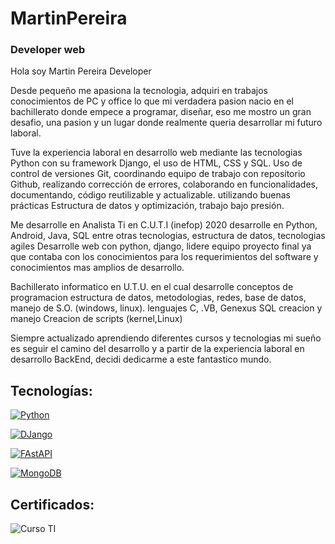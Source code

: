 # MartinPereira
### Developer web

Hola soy  Martin Pereira Developer 

Desde  pequeño me apasiona la tecnologia, adquiri en trabajos conocimientos de PC y office lo que mi verdadera pasion nacio en el bachillerato donde empece a programar, diseñar, eso me mostro un gran desafio, una pasion  y un lugar donde realmente queria desarrollar mi futuro laboral.  

Tuve la experiencia laboral en desarrollo web mediante las tecnologias Python con su framework Django, el uso de HTML,  CSS y SQL.
Uso de control de versiones Git, coordinando equipo de trabajo con repositorio Github, realizando corrección de errores, colaborando en funcionalidades, documentando, código reutilizable y actualizable. utilizando buenas prácticas
Estructura de datos y optimización, trabajo bajo presión.


Me desarrolle en 
Analista Ti en C.U.T.I (inefop) 2020 desarrolle en Python, Android, Java, SQL entre otras tecnologias, estructura de datos, tecnologias agiles 
Desarrolle web con python, django, lidere equipo proyecto final ya que contaba con los conocimientos para los requerimientos del software y conocimientos mas amplios de desarrollo.  

Bachillerato informatico en U.T.U.  en el cual desarrolle conceptos de programacion estructura de datos, metodologias,  redes, base de datos, manejo de S.O. (windows, linux).
lenguajes C, .VB, Genexus 
SQL creacion y manejo
Creacion de scripts (kernel,Linux)



Siempre actualizado aprendiendo diferentes cursos y tecnologias mi sueño es seguir el camino del desarrollo y a partir de la experiencia laboral en desarrollo BackEnd, decidi dedicarme a este fantastico mundo.

## Tecnologías:


[![Python](https://img.shields.io/badge/Python-yellow?style=for-the-badge&logo=python&logoColor=white&labelColor=101010)]()

[![DJango](https://img.shields.io/badge/Django-999991?style=for-the-fasApi&logo=django&logoColor=green&labelColor=101010)]()


[![FAstAPI](https://img.shields.io/badge/FastAPI-999991?style=for-the-fasApi&logo=fastapi&logoColor=green&labelColor=101010)]()


[![MongoDB](https://img.shields.io/badge/MongoDB-47A248?style=for-the-badge&logo=mongodb&logoColor=white&labelColor=101010)]()


## Certificados:

![Curso TI ](https://github.com/MPDevuy/MartinPereira/assets/61568369/3593d475-9c2c-48d0-9f68-f04aaeb67343)




